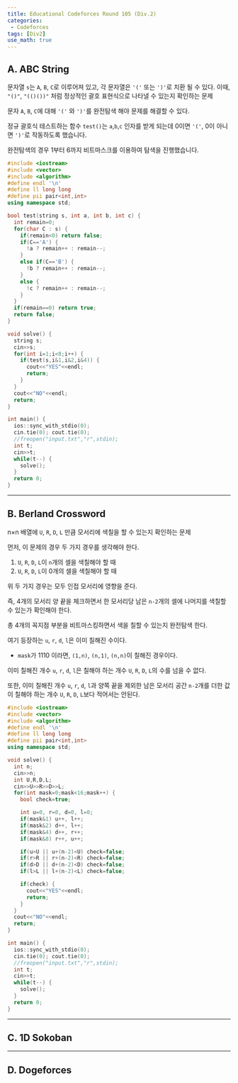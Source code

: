 ```yaml
---
title: Educational Codeforces Round 105 (Div.2)
categories:
 - Codeforces
tags: [Div2]
use_math: true
---
```

## A. ABC String

문자열 `s`는 `A`, `B`, `C`로 이루어져 있고, 각 문자열은 `'('` 또는 `')'`로 치환 될 수 있다. 이때, `"()"`, `"(()())"` 처럼 정상적인 괄호 표현식으로 나타낼 수 있는지 확인하는 문제

문자 `A`, `B`, `C`에 대해 `'('` 와 `')'`를 완전탐색 해야 문제를 해결할 수 있다.

정규 괄호식 테스트하는 함수 `test()`는 `a`,`b`,`c` 인자를 받게 되는데 0이면 `'('`, 0이 아니면 `')'`로 작동하도록 했습니다.

완전탐색의 경우 1부터 6까지 비트마스크를 이용하여 탐색을 진행했습니다.
```cpp
#include <iostream>
#include <vector>
#include <algorithm>
#define endl '\n'
#define ll long long
#define pii pair<int,int>
using namespace std;

bool test(string s, int a, int b, int c) {
  int remain=0;
  for(char C : s) {
    if(remain<0) return false;
    if(C=='A') {
      !a ? remain++ : remain--;
    }
    else if(C=='B') {
      !b ? remain++ : remain--;
    }
    else {
      !c ? remain++ : remain--;
    }
  }
  if(remain==0) return true;
  return false;
}

void solve() {
  string s;
  cin>>s;
  for(int i=1;i<8;i++) {
    if(test(s,i&1,i&2,i&4)) {
      cout<<"YES"<<endl;
      return;
    }
  }
  cout<<"NO"<<endl;
  return;
}

int main() {
  ios::sync_with_stdio(0);
  cin.tie(0); cout.tie(0);
  //freopen("input.txt","r",stdin);
  int t;
  cin>>t;
  while(t--) {
    solve();
  }
  return 0;
}
```
---

## B. Berland Crossword

n$\times$n 배열에 `U`, `R`, `D`, `L` 만큼 모서리에 색칠을 할 수 있는지 확인하는 문제

먼저, 이 문제의 경우 두 가지 경우를 생각해야 한다.

1. `U`, `R`, `D`, `L`이 `n`개의 셀을 색칠해야 할 때
2. `U`, `R`, `D`, `L`이 0개의 셀을 색칠해야 할 때

위 두 가지 경우는 모두 인접 모서리에 영향을 준다.

즉, 4개의 모서리 양 끝을 체크하면서 한 모서리당 남은 `n-2`개의 셀에 나머지를 색칠할 수 있는가 확인해야 한다.

총 4개의 꼭지점 부분을 비트마스킹하면서 색을 칠할 수 있는지 완전탐색 한다.

여기 등장하는 `u`, `r`, `d`, `l`은 이미 칠해진 수이다.

- `mask`가 1110 이라면, `(1,n)`, `(n,1)`, `(n,n)`이 칠해진 경우이다.

이미 칠해진 개수 `u`, `r`, `d`, `l`은 칠해야 하는 개수 `U`, `R`, `D`, `L`의 수를 넘을 수 없다.

또한, 이미 칠해진 개수 `u`, `r`, `d`, `l`과 양쪽 끝을 제외한 남은 모서리 공간 `n-2`개를 더한 값이 칠해야 하는 개수 `U`, `R`, `D`, `L`보다 적어서는 안된다.
```cpp
#include <iostream>
#include <vector>
#include <algorithm>
#define endl '\n'
#define ll long long
#define pii pair<int,int>
using namespace std;

void solve() {
  int n;
  cin>>n;
  int U,R,D,L;
  cin>>U>>R>>D>>L;
  for(int mask=0;mask<16;mask++) {
    bool check=true;

    int u=0, r=0, d=0, l=0;
    if(mask&1) u++, l++;
    if(mask&2) d++, l++;
    if(mask&4) d++, r++;
    if(mask&8) r++, u++;

    if(u>U || u+(n-2)<U) check=false;
    if(r>R || r+(n-2)<R) check=false;
    if(d>D || d+(n-2)<D) check=false;
    if(l>L || l+(n-2)<L) check=false;

    if(check) {
      cout<<"YES"<<endl;
      return;
    }
  }  
  cout<<"NO"<<endl;
  return;
}

int main() {
  ios::sync_with_stdio(0);
  cin.tie(0); cout.tie(0);
  //freopen("input.txt","r",stdin);
  int t;
  cin>>t;
  while(t--) {
    solve();
  }
  return 0;
}
```
---

## C. 1D Sokoban


---

## D. Dogeforces
